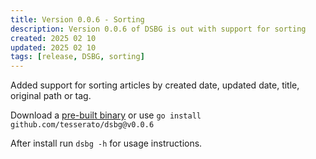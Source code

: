 ```yaml
---
title: Version 0.0.6 - Sorting
description: Version 0.0.6 of DSBG is out with support for sorting
created: 2025 02 10
updated: 2025 02 10
tags: [release, DSBG, sorting]
---
```


Added support for sorting articles by created date, updated date, title, original path or tag.

Download a [pre-built binary](https://github.com/tesserato/dsbg/releases) or use `go install github.com/tesserato/dsbg@v0.0.6`

After install run `dsbg -h` for usage instructions.
